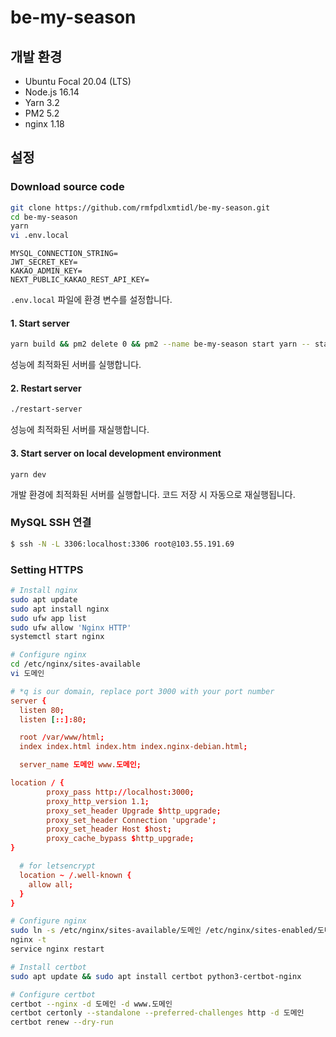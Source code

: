 # be-my-season

## 개발 환경

- Ubuntu Focal 20.04 (LTS)
- Node.js 16.14
- Yarn 3.2
- PM2 5.2
- nginx 1.18

## 설정

### Download source code

```bash
git clone https://github.com/rmfpdlxmtidl/be-my-season.git
cd be-my-season
yarn
vi .env.local
```

```
MYSQL_CONNECTION_STRING=
JWT_SECRET_KEY=
KAKAO_ADMIN_KEY=
NEXT_PUBLIC_KAKAO_REST_API_KEY=
```

`.env.local` 파일에 환경 변수를 설정합니다.

#### 1. Start server

```bash
yarn build && pm2 delete 0 && pm2 --name be-my-season start yarn -- start
```

성능에 최적화된 서버를 실행합니다.

#### 2. Restart server

```bash
./restart-server
```

성능에 최적화된 서버를 재실행합니다.

#### 3. Start server on local development environment

```
yarn dev
```

개발 환경에 최적화된 서버를 실행합니다. 코드 저장 시 자동으로 재실행됩니다.

### MySQL SSH 연결

```bash
$ ssh -N -L 3306:localhost:3306 root@103.55.191.69
```

### Setting HTTPS

```bash
# Install nginx
sudo apt update
sudo apt install nginx
sudo ufw app list
sudo ufw allow 'Nginx HTTP'
systemctl start nginx

# Configure nginx
cd /etc/nginx/sites-available
vi 도메인
```

```conf
# *q is our domain, replace port 3000 with your port number
server {
  listen 80;
  listen [::]:80;

  root /var/www/html;
  index index.html index.htm index.nginx-debian.html;

  server_name 도메인 www.도메인;

location / {
        proxy_pass http://localhost:3000;
        proxy_http_version 1.1;
        proxy_set_header Upgrade $http_upgrade;
        proxy_set_header Connection 'upgrade';
        proxy_set_header Host $host;
        proxy_cache_bypass $http_upgrade;
}

  # for letsencrypt
  location ~ /.well-known {
    allow all;
  }
}
```

```bash
# Configure nginx
sudo ln -s /etc/nginx/sites-available/도메인 /etc/nginx/sites-enabled/도메인
nginx -t
service nginx restart

# Install certbot
sudo apt update && sudo apt install certbot python3-certbot-nginx

# Configure certbot
certbot --nginx -d 도메인 -d www.도메인
certbot certonly --standalone --preferred-challenges http -d 도메인
certbot renew --dry-run
```
